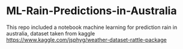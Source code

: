 # ML-Rain-Predictions-in-Australia
This repo included a notebook machine learning for prediction rain in australia, dataset taken from kaggle https://www.kaggle.com/jsphyg/weather-dataset-rattle-package
